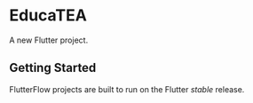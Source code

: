 # EducaTEA

A new Flutter project.

## Getting Started

FlutterFlow projects are built to run on the Flutter _stable_ release.
